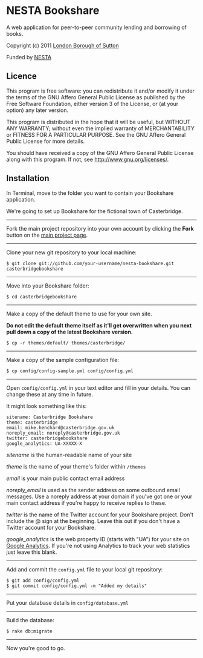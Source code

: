 NESTA Bookshare
===============

A web application for peer-to-peer community lending and borrowing of books.

Copyright (c) 2011 [London Borough of Sutton](http://www.sutton.gov.uk/)

Funded by [NESTA](http://www.nesta.org.uk/)


Licence
-------

This program is free software: you can redistribute it and/or modify
it under the terms of the GNU Affero General Public License as published by
the Free Software Foundation, either version 3 of the License, or
(at your option) any later version.

This program is distributed in the hope that it will be useful,
but WITHOUT ANY WARRANTY; without even the implied warranty of
MERCHANTABILITY or FITNESS FOR A PARTICULAR PURPOSE.  See the
GNU Affero General Public License for more details.

You should have received a copy of the GNU Affero General Public License
along with this program.  If not, see <http://www.gnu.org/licenses/>.


Installation
------------

In Terminal, move to the folder you want to contain your Bookshare application.

We're going to set up Bookshare for the fictional town of Casterbridge.

---

Fork the main project repository into your own account by clicking the **Fork** button on the [main project page](https://github.com/adrianshort/nesta-bookshare).

---


Clone your new git repository to your local machine:

	$ git clone git://github.com/your-username/nesta-bookshare.git casterbridgebookshare

---

Move into your Bookshare folder:

	$ cd casterbridgebookshare

---

Make a copy of the default theme to use for your own site.

**Do not edit the default theme itself as it'll get overwritten when you next pull down a copy of the latest Bookshare version.**

	$ cp -r themes/default/ themes/casterbridge/

---

Make a copy of the sample configuration file:

	$ cp config/config-sample.yml config/config.yml

---

Open `config/config.yml` in your text editor and fill in your details. You can change these at any time in future.

It might look something like this:

	sitename: Casterbridge Bookshare
	theme: casterbridge
	email: mike.henchard@casterbridge.gov.uk
	noreply_email: noreply@casterbridge.gov.uk
	twitter: casterbridgebookshare
	google_analytics: UA-XXXXX-X

_sitename_ is the human-readable name of your site

_theme_ is the name of your theme's folder within `/themes`

_email_ is your main public contact email address

_noreply\_email_ is used as the sender address on some outbound email messages. Use a noreply address at your domain if you've got one or your main contact address if you're happy to receive replies to these.

_twitter_ is the name of the Twitter account for your Bookshare project. Don't include the @ sign at the beginning.  Leave this out if you don't have a Twitter account for your Bookshare.

_google\_analytics_ is the web property ID (starts with "UA") for your site on [Google Analytics](http://www.google.com/intl/en/analytics/). If you're not using Analytics to track your web statistics just leave this blank.

---

Add and commit the `config.yml` file to your local git repository:

	$ git add config/config.yml
	$ git commit config/config.yml -m "Added my details"

---

Put your database details in `config/database.yml`

---

Build the database:

	$ rake db:migrate

---

Now you're good to go.
